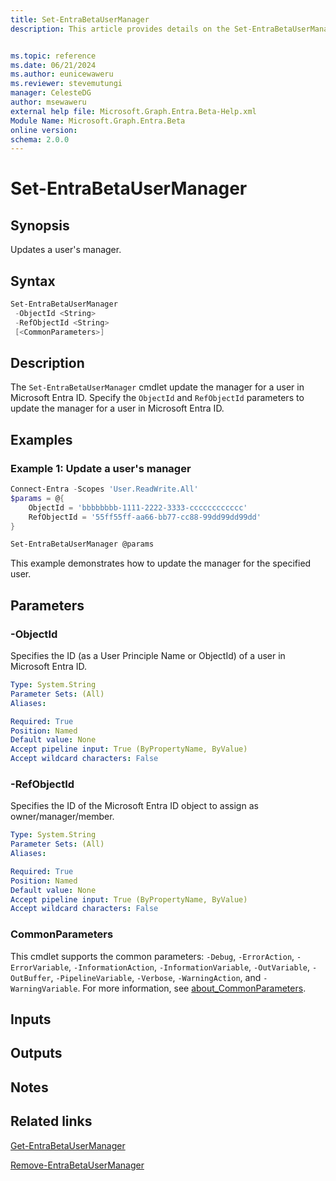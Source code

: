 ```yaml
---
title: Set-EntraBetaUserManager
description: This article provides details on the Set-EntraBetaUserManager command.


ms.topic: reference
ms.date: 06/21/2024
ms.author: eunicewaweru
ms.reviewer: stevemutungi
manager: CelesteDG
author: msewaweru
external help file: Microsoft.Graph.Entra.Beta-Help.xml
Module Name: Microsoft.Graph.Entra.Beta
online version:
schema: 2.0.0
---
```


# Set-EntraBetaUserManager

## Synopsis

Updates a user's manager.

## Syntax

```powershell
Set-EntraBetaUserManager 
 -ObjectId <String> 
 -RefObjectId <String> 
 [<CommonParameters>]
```

## Description

The `Set-EntraBetaUserManager` cmdlet update the manager for a user in Microsoft Entra ID. Specify the `ObjectId` and `RefObjectId` parameters to update the manager for a user in Microsoft Entra ID.

## Examples

### Example 1: Update a user's manager

```powershell
Connect-Entra -Scopes 'User.ReadWrite.All'
$params = @{
    ObjectId = 'bbbbbbbb-1111-2222-3333-cccccccccccc'
    RefObjectId = '55ff55ff-aa66-bb77-cc88-99dd99dd99dd'
}

Set-EntraBetaUserManager @params
```

This example demonstrates how to update the manager for the specified user.

## Parameters

### -ObjectId

Specifies the ID (as a User Principle Name or ObjectId) of a user in Microsoft Entra ID.

```yaml
Type: System.String
Parameter Sets: (All)
Aliases:

Required: True
Position: Named
Default value: None
Accept pipeline input: True (ByPropertyName, ByValue)
Accept wildcard characters: False
```

### -RefObjectId

Specifies the ID of the Microsoft Entra ID object to assign as owner/manager/member.

```yaml
Type: System.String
Parameter Sets: (All)
Aliases:

Required: True
Position: Named
Default value: None
Accept pipeline input: True (ByPropertyName, ByValue)
Accept wildcard characters: False
```

### CommonParameters

This cmdlet supports the common parameters: `-Debug`, `-ErrorAction`, `-ErrorVariable`, `-InformationAction`, `-InformationVariable`, `-OutVariable`, `-OutBuffer`, `-PipelineVariable`, `-Verbose`, `-WarningAction`, and `-WarningVariable`. For more information, see [about_CommonParameters](https://go.microsoft.com/fwlink/?LinkID=113216).

## Inputs

## Outputs

## Notes

## Related links

[Get-EntraBetaUserManager](Get-EntraBetaUserManager.md)

[Remove-EntraBetaUserManager](Remove-EntraBetaUserManager.md)
